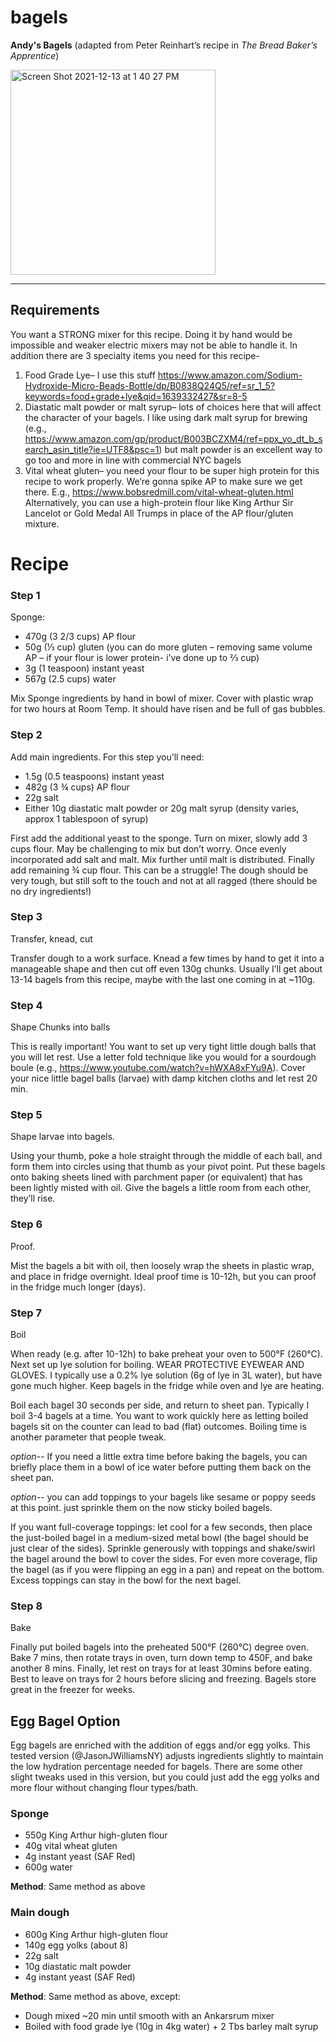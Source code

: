 # bagels
__Andy's Bagels__ (adapted from Peter Reinhart’s recipe in _The Bread Baker’s Apprentice_)

<img width="328" alt="Screen Shot 2021-12-13 at 1 40 27 PM" src="https://user-images.githubusercontent.com/7674197/145893296-52de0302-f2d9-4315-84af-53828e3dec98.png">

---------------------

## Requirements
You want a STRONG mixer for this recipe. Doing it by hand would be impossible and weaker electric mixers may not be able to handle it. In addition there are 3 specialty items you need for this recipe-

1. Food Grade Lye– I use this stuff https://www.amazon.com/Sodium-Hydroxide-Micro-Beads-Bottle/dp/B0838Q24Q5/ref=sr_1_5?keywords=food+grade+lye&qid=1639332427&sr=8-5
2. Diastatic malt powder or malt syrup– lots of choices here that will affect the character of your bagels. I like using dark malt syrup for brewing (e.g., https://www.amazon.com/gp/product/B003BCZXM4/ref=ppx_yo_dt_b_search_asin_title?ie=UTF8&psc=1) but malt powder is an excellent way to go too and more in line with commercial NYC bagels
3. Vital wheat gluten– you need your flour to be super high protein for this recipe to work properly. We’re gonna spike AP to make sure we get there. E.g., https://www.bobsredmill.com/vital-wheat-gluten.html Alternatively, you can use a high-protein flour like King Arthur Sir Lancelot or Gold Medal All Trumps in place of the AP flour/gluten mixture.

# Recipe

### Step 1
Sponge:

- 470g (3 2/3 cups) AP flour
- 50g (⅓ cup) gluten (you can do more gluten – removing same volume AP – if your flour is lower protein- i’ve done up to ⅔ cup)
- 3g (1 teaspoon) instant yeast
- 567g (2.5 cups) water

Mix Sponge ingredients by hand in bowl of mixer. Cover with plastic wrap for two hours at Room Temp. It should have risen and be full of gas bubbles.

### Step 2
Add main ingredients. For this step you’ll need:

- 1.5g (0.5 teaspoons) instant yeast
- 482g (3 ¾ cups) AP flour
- 22g salt
- Either 10g diastatic malt powder or 20g malt syrup (density varies, approx 1 tablespoon of syrup)

First add the additional yeast to the sponge. Turn on mixer, slowly add 3 cups flour. May be challenging to mix but don’t worry. Once evenly incorporated add salt and malt. Mix further until malt is distributed. Finally add remaining ¾ cup flour. This can be a struggle! The dough should be very tough, but still soft to the touch and not at all ragged (there should be no dry ingredients!)

### Step 3
Transfer, knead, cut

Transfer dough to a work surface. Knead a few times by hand to get it into a manageable shape and then cut off even 130g chunks. Usually I’ll get about 13-14 bagels from this recipe, maybe with the last one coming in at ~110g.

### Step 4
Shape Chunks into balls

This is really important! You want to set up very tight little dough balls that you will let rest.
Use a letter fold technique like you would for a sourdough boule
(e.g., https://www.youtube.com/watch?v=hWXA8xFYu9A). Cover your nice little bagel balls (larvae) with damp kitchen cloths and let rest 20 min.

### Step 5
Shape larvae into bagels.

Using your thumb, poke a hole straight through the middle of each ball, and form them into circles using that thumb as your pivot point. Put these bagels onto baking sheets lined with parchment paper (or equivalent) that has been lightly misted with oil. Give the bagels a little room from each other, they’ll rise.

### Step 6
Proof.

Mist the bagels a bit with oil, then loosely wrap the sheets in plastic wrap, and place in fridge overnight. Ideal proof time is 10-12h, but you can proof in the fridge much longer (days).

### Step 7
Boil

When ready (e.g. after 10-12h) to bake preheat your oven to 500°F (260°C). Next set up lye solution for boiling. WEAR PROTECTIVE EYEWEAR AND GLOVES. I typically use a 0.2% lye solution (6g of lye in 3L water), but have gone much higher. Keep bagels in the fridge while oven and lye are heating.

Boil each bagel 30 seconds per side, and return to sheet pan. Typically I boil 3-4 bagels at a time. You want to work quickly here as letting boiled bagels sit on the counter can lead to bad (flat) outcomes. Boiling time is another parameter that people tweak.

*option*-- If you need a little extra time before baking the bagels, you can briefly place them in a bowl of ice water before putting them back on the sheet pan.

*option*-- you can add toppings to your bagels like sesame or poppy seeds at this point. just sprinkle them on the now sticky boiled bagels.

If you want full-coverage toppings: let cool for a few seconds, then place the just-boiled bagel in a medium-sized metal bowl (the bagel should be just clear of the sides). Sprinkle generously with toppings and shake/swirl the bagel around the bowl to cover the sides. For even more coverage, flip the bagel (as if you were flipping an egg in a pan) and repeat on the bottom. Excess toppings can stay in the bowl for the next bagel.

### Step 8
Bake

Finally put boiled bagels into the preheated 500°F (260°C) degree oven. Bake 7 mins, then rotate trays in oven, turn down temp to 450F, and bake another 8 mins. Finally, let rest on trays for at least 30mins before eating. Best to leave on trays for 2 hours before slicing and freezing. Bagels store great in the freezer for weeks.


## Egg Bagel Option

Egg bagels are enriched with the addition of eggs and/or egg yolks. This tested
version (@JasonJWilliamsNY) adjusts ingredients slightly to maintain the low hydration percentage needed for bagels. There are some other slight tweaks used in this version, but you could just add the egg yolks and more flour without changing flour types/bath.

### Sponge
- 550g King Arthur high-gluten flour
-  40g vital wheat gluten
-   4g instant yeast (SAF Red)
- 600g water

**Method**: Same method as above

### Main dough

- 600g King Arthur high-gluten flour
- 140g egg yolks (about 8)
-  22g salt
-  10g diastatic malt powder
-   4g instant yeast (SAF Red)

**Method**: Same method as above, except:
- Dough mixed ~20 min until smooth with an Ankarsrum mixer
- Boiled with food grade lye (10g in 4kg water) + 2 Tbs barley malt syrup

